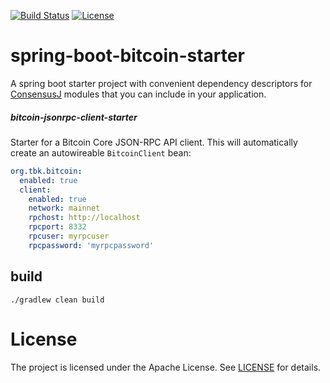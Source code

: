 [![Build Status](https://www.travis-ci.org/theborakompanioni/spring-boot-bitcoin-starter.svg?branch=master)](https://www.travis-ci.org/theborakompanioni/spring-boot-bitcoin-starter)
[![License](https://img.shields.io/github/license/theborakompanioni/spring-boot-bitcoin-starter.svg?maxAge=2592000)](https://github.com/theborakompanioni/spring-boot-bitcoin-starter/blob/master/LICENSE)

spring-boot-bitcoin-starter
===

 
A spring boot starter project with convenient dependency descriptors for 
[ConsensusJ](https://github.com/ConsensusJ/consensusj) modules that you can include in your application.


##### bitcoin-jsonrpc-client-starter
Starter for a Bitcoin Core JSON-RPC API client.
This will automatically create an autowireable `BitcoinClient` bean:

```yaml
org.tbk.bitcoin:
  enabled: true
  client:
    enabled: true
    network: mainnet
    rpchost: http://localhost
    rpcport: 8332
    rpcuser: myrpcuser
    rpcpassword: 'myrpcpassword'
```


## build
```
./gradlew clean build
```

# License
The project is licensed under the Apache License. See [LICENSE](LICENSE) for details.